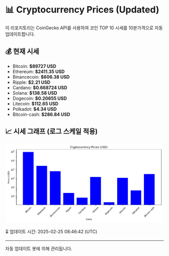 
# 📊 Cryptocurrency Prices (Updated)

이 리포지토리는 CoinGecko API를 사용하여 코인 TOP 10 시세를 10분가격으로 자동 업데이트합니다.

## 💰 현재 시세
- Bitcoin: **$89727 USD**
- Ethereum: **$2411.35 USD**
- Binancecoin: **$606.38 USD**
- Ripple: **$2.21 USD**
- Cardano: **$0.668724 USD**
- Solana: **$138.58 USD**
- Dogecoin: **$0.20655 USD**
- Litecoin: **$112.65 USD**
- Polkadot: **$4.34 USD**
- Bitcoin-cash: **$286.84 USD**

## 📈 시세 그래프 (로그 스케일 적용)
![Crypto Prices](crypto_prices.png)

⏳ 업데이트 시간: 2025-02-25 08:46:42 (UTC)

---
자동 업데이트 봇에 의해 관리됩니다.
